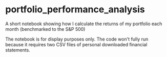 # portfolio_performance_analysis
A short notebook showing how I calculate the returns of my portfolio each month (benchmarked to the S&amp;P 500)

The notebook is for display purposes only. The code won't fully run because it requires two CSV files of personal downloaded financial statements. 
